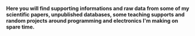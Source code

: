 **Here you will find supporting informations and raw data from some of my scientific papers, unpublished databases, some teaching supports and random projects around programming and electronics I'm making on spare time.**